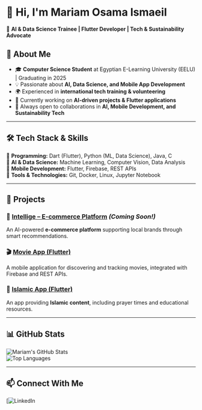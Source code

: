 # 👋 Hi, I'm Mariam Osama Ismaeil  
🚀 **AI & Data Science Trainee | Flutter Developer | Tech & Sustainability Advocate**  

## 📌 About Me  
- 🎓 **Computer Science Student** at Egyptian E-Learning University (EELU) | Graduating in 2025  
- 💡 Passionate about **AI, Data Science, and Mobile App Development**  
- 🌍 Experienced in **international tech training & volunteering**  
- 🔭 Currently working on **AI-driven projects & Flutter applications**  
- 💬 Always open to collaborations in **AI, Mobile Development, and Sustainability Tech**  

---

## 🛠️ Tech Stack & Skills  
🔹 **Programming:** Dart (Flutter), Python (ML, Data Science), Java, C  
🔹 **AI & Data Science:** Machine Learning, Computer Vision, Data Analysis  
🔹 **Mobile Development:** Flutter, Firebase, REST APIs  
🔹 **Tools & Technologies:** Git, Docker, Linux, Jupyter Notebook  

---

## 📌 Projects  
### 🚀 **[Intellige – E-commerce Platform](#)** *(Coming Soon!)*  
An AI-powered **e-commerce platform** supporting local brands through smart recommendations.  

### 🎬 **[Movie App (Flutter)](#)**  
A mobile application for discovering and tracking movies, integrated with Firebase and REST APIs.  

### 🕌 **[Islamic App (Flutter)](#)**  
An app providing **Islamic content**, including prayer times and educational resources.  

---

## 📊 GitHub Stats  
![Mariam's GitHub Stats](https://github-readme-stats.vercel.app/api?username=MariamOsama&show_icons=true&theme=radical)  
![Top Languages](https://github-readme-stats.vercel.app/api/top-langs/?username=MariamOsama&layout=compact&theme=radical)  

---

## 📫 Connect With Me  
[![LinkedIn](https://www.linkedin.com/in/mariam-ismaeil-071417266/?utm_source=share&utm_campaign=share_via&utm_content=profile&utm_medium=ios_app)  
